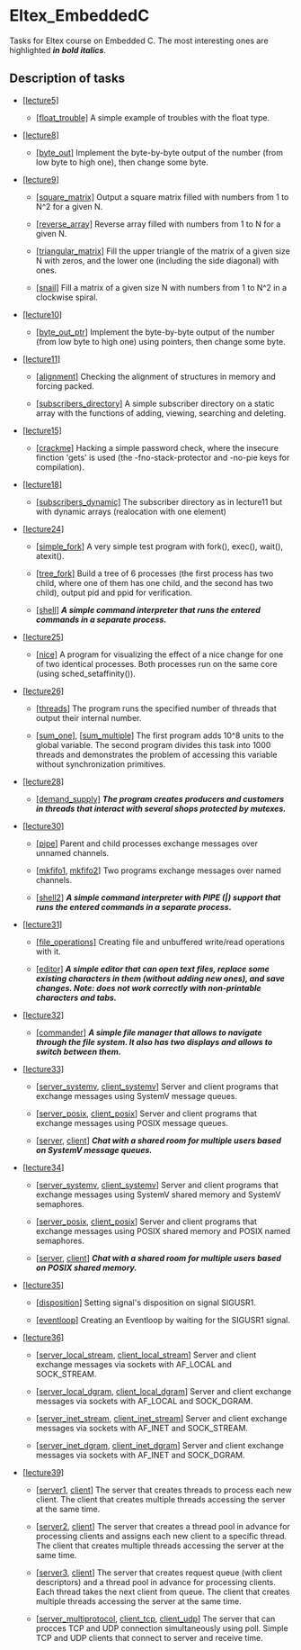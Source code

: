 # Eltex_EmbeddedC

Tasks for Eltex course on Embedded C.
The most interesting ones are highlighted ***in bold italics***.

## Description of tasks

* [[lecture5]](./lecture5)

    - [[float_trouble]](./lecture5/float_trouble.c)
    A simple example of troubles with the float type.

* [[lecture8]](./lecture8)

    - [[byte_out]](./lecture8/byte_out.c)
    Implement the byte-by-byte output of the number (from low byte to high one),
    then change some byte.

* [[lecture9]](./lecture9)

    - [[square_matrix]](./lecture9/square_matrix.c)
    Output a square matrix filled with numbers from 1 to N^2 for a given N.
    
    - [[reverse_array]](./lecture9/reverse_array.c)
    Reverse array filled with numbers from 1 to N for a given N.
    
    - [[triangular_matrix]](./lecture9/triangular_matrix.c)
    Fill the upper triangle of the matrix of a given size N with zeros, and the
    lower one (including the side diagonal) with ones.
    
    - [[snail]](./lecture9/snail.c)
    Fill a matrix of a given size N with numbers from 1 to N^2 in a clockwise
    spiral.

* [[lecture10]](./lecture10)

    - [[byte_out_ptr]](./lecture10/byte_out_ptr.c)
    Implement the byte-by-byte output of the number (from low byte to high one)
    using pointers, then change some byte.

* [[lecture11]](./lecture11)

    - [[alignment]](./lecture11/alignment.c)
    Checking the alignment of structures in memory and forcing packed.

    - [[subscribers_directory]](./lecture11/subscribers_directory.c)
    A simple subscriber directory on a static array with the functions of
    adding, viewing, searching and deleting.

* [[lecture15]](./lecture15)

    - [[crackme]](./lecture15/crackme.c)
    Hacking a simple password check, where the insecure finction 'gets' is used
    (the -fno-stack-protector and -no-pie keys for compilation).

* [[lecture18]](./lecture18)

    - [[subscribers_dynamic]](./lecture18/subscribers_dynamic.c)
    The subscriber directory as in lecture11 but with dynamic arrays
    (realocation with one element)

* [[lecture24]](./lecture24)

    - [[simple_fork]](./lecture24/simple_fork.c)
    A very simple test program with fork(), exec(), wait(), atexit().

    - [[tree_fork]](./lecture24/tree_fork.c)
    Build a tree of 6 processes (the first process has two child, where one of
    them has one child, and the second has two child), output pid and ppid for
    verification.
    
    - [[shell]](./lecture24/shell.c)
    ***A simple command interpreter that runs the entered commands in a separate
    process.***

* [[lecture25]](./lecture25)

    - [[nice]](./lecture25/nice.c)
    A program for visualizing the effect of a nice change for one of two
    identical processes. Both processes run on the same core (using
    sched_setaffinity()).

* [[lecture26]](./lecture26)

    - [[threads]](./lecture26/threads.c)
    The program runs the specified number of threads that output their internal
    number.

    - [[sum_one]](./lecture26/sum_one.c),
    [[sum_multiple]](./lecture26/sum_multiple.c)
    The first program adds 10^8 units to the global variable. The second program
    divides this task into 1000 threads and demonstrates the problem of
    accessing this variable without synchronization primitives.

* [[lecture28]](./lecture28)

    - [[demand_supply]](./lecture28/demand_supply.c)
    ***The program creates producers and customers in threads that interact with
    several shops protected by mutexes.***

* [[lecture30]](./lecture30)

    - [[pipe]](./lecture30/pipe.c)
    Parent and child processes exchange messages over unnamed channels.

    - [[mkfifo1](./lecture30/mkfifo1.c), [mkfifo2](./lecture30/mkfifo2.c)]
    Two programs exchange messages over named channels.

    - [[shell2]](./lecture30/shell2.c)
    ***A simple command interpreter with PIPE (|) support that runs the entered
    commands in a separate process.***

* [[lecture31]](./lecture31)

    - [[file_operations]](./lecture31/file_operations.c)
    Creating file and unbuffered write/read operations with it.

    - [[editor]](./lecture31/editor.c)
    ***A simple editor that can open text files, replace some existing characters
    in them (without adding new ones), and save changes. Note: does not work
    correctly with non-printable characters and tabs.***

* [[lecture32]](./lecture32)

    - [[commander]](./lecture32/commander.c)
    ***A simple file manager that allows to navigate through the file system.
    It also has two displays and allows to switch between them.***

* [[lecture33]](./lecture33)

    - [[server_systemv](./lecture33/server_systemv.c),
       [client_systemv](./lecture33/client_systemv.c)]
    Server and client programs that exchange messages using SystemV message
    queues.

    - [[server_posix](./lecture33/server_posix.c),
       [client_posix](./lecture33/client_posix.c)]
    Server and client programs that exchange messages using POSIX message
    queues.
    
    - [[server](./lecture33/server.c), [client](./lecture33/client.c)]
    ***Chat with a shared room for multiple users based on SystemV message
    queues.***

* [[lecture34]](./lecture34)

    - [[server_systemv](./lecture34/server_systemv.c),
       [client_systemv](./lecture34/client_systemv.c)]
    Server and client programs that exchange messages using SystemV shared
    memory and SystemV semaphores.

    - [[server_posix](./lecture34/server_posix.c),
       [client_posix](./lecture34/client_posix.c)]
    Server and client programs that exchange messages using POSIX shared
    memory and POSIX named semaphores.
     
    - [[server](./lecture34/server.c), [client](./lecture34/client.c)]
    ***Chat with a shared room for multiple users based on POSIX shared
    memory.***

* [[lecture35]](./lecture35)

    - [[disposition]](./lecture35/disposition.c)
    Setting signal's disposition on signal SIGUSR1.

    - [[eventloop]](./lecture35/eventloop.c)
    Creating an Eventloop by waiting for the SIGUSR1 signal.

* [[lecture36]](./lecture36)

    - [[server_local_stream](./lecture36/server_local_stream.c),
       [client_local_stream](./lecture36/client_local_stream.c)]
    Server and client exchange messages via sockets with AF_LOCAL and
    SOCK_STREAM.

    - [[server_local_dgram](./lecture36/server_local_dgram.c),
       [client_local_dgram](./lecture36/client_local_dgram.c)]
    Server and client exchange messages via sockets with AF_LOCAL and
    SOCK_DGRAM.

    - [[server_inet_stream](./lecture36/server_inet_stream.c),
       [client_inet_stream](./lecture36/client_inet_stream.c)]
    Server and client exchange messages via sockets with AF_INET and
    SOCK_STREAM.

    - [[server_inet_dgram](./lecture36/server_inet_dgram.c),
       [client_inet_dgram](./lecture36/client_inet_dgram.c)]
    Server and client exchange messages via sockets with AF_INET and
    SOCK_DGRAM.

* [[lecture39]](./lecture39)

    - [[server1](./lecture39/server1.c), [client](./lecture39/client.c)]
    The server that creates threads to process each new client. The client that
    creates multiple threads accessing the server at the same time.

    - [[server2](./lecture39/server2.c), [client](./lecture39/client.c)]
    The server that creates a thread pool in advance for processing clients and
    assigns each new client to a specific thread. The client that creates
    multiple threads accessing the server at the same time.
    
    - [[server3](./lecture39/server3.c), [client](./lecture39/client.c)]
    The server that creates request queue (with client descriptors) and a thread
    pool in advance for processing clients. Each thread takes the next client
    from  queue. The client that creates multiple threads accessing the server
    at the same time.

    - [[server_multiprotocol](./lecture39/server_multiprotocol.c),
       [client_tcp](./lecture39/client_tcp.c),
       [client_udp](./lecture39/client_udp.c)] 
    The server that can procces TCP and UDP connection simultaneously using
    poll. Simple TCP and UDP clients that connect to server and receive time.


 
